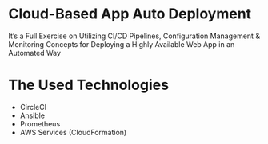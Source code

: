 # Cloud-Based App Auto Deployment
It’s a Full Exercise on Utilizing CI/CD Pipelines, Configuration Management & Monitoring Concepts for Deploying a Highly Available Web App in an Automated Way

# The Used Technologies
* CircleCI
* Ansible
* Prometheus
* AWS Services (CloudFormation)
